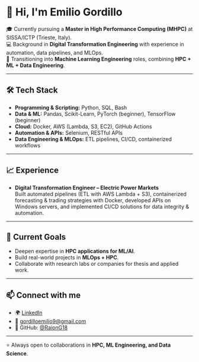 # 👋 Hi, I'm Emilio Gordillo  

🎓 Currently pursuing a **Master in High Performance Computing (MHPC)** at SISSA/ICTP (Trieste, Italy).  
💻 Background in **Digital Transformation Engineering** with experience in automation, data pipelines, and MLOps.  
🚀 Transitioning into **Machine Learning Engineering** roles, combining **HPC + ML + Data Engineering**.  

---

## 🛠️ Tech Stack
- **Programming & Scripting:** Python, SQL, Bash  
- **Data & ML:** Pandas, Scikit-Learn, PyTorch (beginner), TensorFlow (beginner)  
- **Cloud:** Docker, AWS (Lambda, S3, EC2), GitHub Actions  
- **Automation & APIs:** Selenium, RESTful APIs  
- **Data Engineering & MLOps:** ETL pipelines, CI/CD, containerized workflows  

---

## 📈 Experience
- **Digital Transformation Engineer – Electric Power Markets**  
  Built automated pipelines (ETL with AWS Lambda + S3), containerized forecasting & trading strategies with Docker, developed APIs on Windows servers, and implemented CI/CD solutions for data integrity & automation.  

---

## 🎯 Current Goals
- Deepen expertise in **HPC applications for ML/AI**.  
- Build real-world projects in **MLOps + HPC**.  
- Collaborate with research labs or companies for thesis and applied work.  

---

## 📫 Connect with me
- 🌍 [LinkedIn](https://www.linkedin.com/in/gordilloemilio)  
- 📧 gordilloemilio9@gmail.com  
- 🐙 GitHub: [@RaionG18](https://github.com/RaionG18)  

---

⭐️ Always open to collaborations in **HPC, ML Engineering, and Data Science**.  
